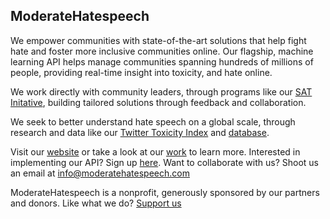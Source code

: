 ## ModerateHatespeech
We empower communities with state-of-the-art solutions that help fight hate and foster more inclusive communities online. Our flagship, machine learning API helps manage communities spanning hundreds of millions of people, providing real-time insight into toxicity, and hate online. 

We work directly with community leaders, through programs like our [SAT Initative](https://moderatehatespeech.com/research/subreddit-program/), building tailored solutions through feedback and collaboration.

We seek to better understand hate speech on a global scale, through research and data like our [Twitter Toxicity Index](https://moderatehatespeech.com/research/twitter-toxicity-index/) and [database](https://moderatehatespeech.com/research/twitter-toxicity-index/search).

Visit our [website](http://moderatehatespeech.com/) or take a look at our [work](https://moderatehatespeech.com/research/) to learn more. Interested in implementing our API? Sign up [here](https://moderatehatespeech.com/signup/). Want to collaborate with us? Shoot us an email at [info@moderatehatespeech.com](mailto:info@moderatehatespeech.com)

ModerateHatespeech is a nonprofit, generously sponsored by our partners and donors. Like what we do? [Support us](http://moderatehatespeech.com/donate)

